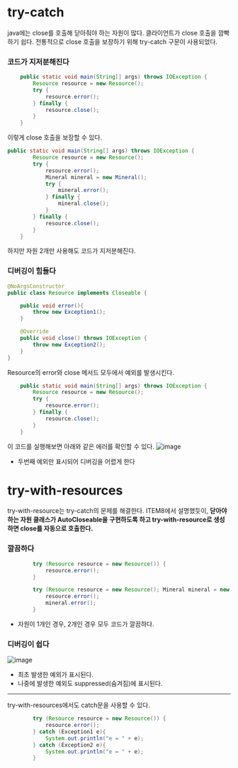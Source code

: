 # try-catch

java에는 close를 호출해 닫아줘야 하는 자원이 많다. 클라이언트가 close 호출을 깜빡하기 쉽다. 전통적으로 close 호출을 보장하기 위해 try-catch 구문이 사용되었다.


### 코드가 지저분해진다 
```java
    public static void main(String[] args) throws IOException {
        Resource resource = new Resource();
        try {
            resource.error();
        } finally {
            resource.close();
        }
    }
```
이렇게 close 호출을 보장할 수 있다.
```java
public static void main(String[] args) throws IOException {
        Resource resource = new Resource();
        try {
            resource.error();
            Mineral mineral = new Mineral();
            try {
                mineral.error();
            } finally {
                mineral.close();
            }
        } finally {
            resource.close();
        }
    }
```
하지만 자원 2개만 사용해도 코드가 지저분해진다. 

### 디버깅이 힘들다
```java
@NoArgsConstructor
public class Resource implements Closeable {

    public void error(){
        throw new Exception1();
    }

    @Override
    public void close() throws IOException {
        throw new Exception2();
    }
}
```
Resource의 error와 close 메서드 모두에서 예외를 발생시킨다.
```java
    public static void main(String[] args) throws IOException {
        Resource resource = new Resource();
        try {
            resource.error();
        } finally {
            resource.close();
        }
    }
```
이 코드를 실행해보면 아래와 같은 에러를 확인할 수 있다.
![image](https://github.com/rlfrkdms1/effective-java-study/assets/96513365/8d4fbf7f-c369-447c-b4e8-1c2988722da3)
- 두번째 예외만 표시되어 디버깅을 어렵게 한다

# try-with-resources
try-with-resource는 try-catch의 문제를 해결한다.
ITEM8에서 설명했듯이, **닫아야 하는 자원 클래스가 AutoCloseable을 구현하도록 하고 try-with-resource로 생성하면 close를 자동으로 호출한다.**

### 깔끔하다 
```java
        try (Resource resource = new Resource()) {
            resource.error();
        }
```
```java
        try (Resource resource = new Resource(); Mineral mineral = new Mineral()) {
            resource.error();
            mineral.error();
        }
```
- 자원이 1개인 경우, 2개인 경우 모두 코드가 깔끔하다.

### 디버깅이 쉽다
![image](https://github.com/rlfrkdms1/effective-java-study/assets/96513365/e32350de-386c-4d4a-b4c5-743735477476)
- 최초 발생한 예외가 표시된다.
- 나중에 발생한 예외도 suppressed(숨겨짐)에 표시된다.

---

try-with-resources에서도 catch문을 사용할 수 있다.
```java
        try (Resource resource = new Resource()) {
            resource.error();
        } catch (Exception1 e){
            System.out.println("e = " + e);
        } catch (Exception2 e){
            System.out.println("e = " + e);
        }
```






